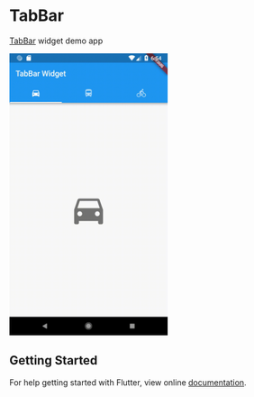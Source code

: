 # TabBar

[TabBar](https://docs.flutter.io/flutter/material/TabBar-class.html) widget demo app

<img src="screenshot/tabbar_widget.gif" height="500em" />

## Getting Started

For help getting started with Flutter, view online
[documentation](https://flutter.io/).
